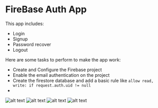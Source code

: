 # FireBase Auth App

This app includes:

* Login
* Signup
* Password recover
* Logout

Here are some tasks to perform to make the app work:

* Create and Configure the Firebase project
* Enable the email authentication on the project
* Create the firestore database and add a basic rule like 
`allow read, write: if request.auth.uid != null`
* 

![alt text](login.png "Login Screenshot")
![alt text](signup.png "Signup Screenshot")
![alt text](reset.png "Recover Screenshot")
![alt text](home.png "Home Screenshot")
